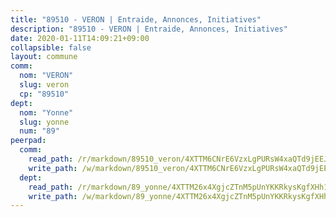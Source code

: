 ```yaml
---
title: "89510 - VERON | Entraide, Annonces, Initiatives"
description: "89510 - VERON | Entraide, Annonces, Initiatives"
date: 2020-01-11T14:09:21+09:00
collapsible: false
layout: commune
comm:
  nom: "VERON"
  slug: veron
  cp: "89510"
dept:
  nom: "Yonne"
  slug: yonne
  num: "89"
peerpad:
  comm:
    read_path: /r/markdown/89510_veron/4XTTM6CNrE6VzxLgPURsW4xaQTd9jEEJGMfXqd9LA3gbhaHN4
    write_path: /w/markdown/89510_veron/4XTTM6CNrE6VzxLgPURsW4xaQTd9jEEJGMfXqd9LA3gbhaHN4-K3TgUAyPvELo3kAufkMhS9XdJNhtNpeuiefgwqjtcNTBgXZkJcawxpDfN5FFFTsNh9K5vesmB4wPJ4hQsSrCiRMcNAD9smkWSXxGyqGMD85DdzXK7ZAZNdh5UunEH6zc2R4jNgDr
  dept:
    read_path: /r/markdown/89_yonne/4XTTM26x4XgjcZTnM5pUnYKKRkysKgfXHh1wiigoPHqn9LDKB
    write_path: /w/markdown/89_yonne/4XTTM26x4XgjcZTnM5pUnYKKRkysKgfXHh1wiigoPHqn9LDKB-K3TgU4xaMVqzoRnPJNyddApuMoWvJyHL35bzooauYvdhG3MLg3ikjpoueq9BDtqVP4hJBQxpPxix2gohzXyST9tZPnEkyXpDMdHiAFpx7EU6e8WgvFk7NPsBQepM8o13bG9dyqq7
---
```


